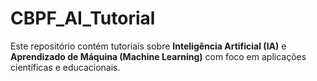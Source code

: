 # CBPF_AI_Tutorial
Este repositório contém tutoriais sobre **Inteligência Artificial (IA)** e **Aprendizado de Máquina (Machine Learning)** com foco em aplicações científicas e educacionais. 
